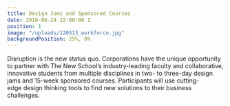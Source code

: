 ```yaml
---
title: Design Jams and Sponsored Courses
date: 2016-06-24 22:00:00 Z
position: 1
image: "/uploads/120513_workforce.jpg"
backgroundPosition: 25%, 0%
---
```


Disruption is the new status quo. Corporations have the unique opportunity to partner with The New School’s industry-leading faculty and collaborative, innovative students from multiple disciplines in two- to three-day design jams and 15-week sponsored courses. Participants will use cutting-edge design thinking tools to find new solutions to their business challenges.
